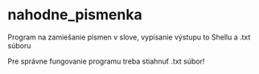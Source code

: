 # nahodne_pismenka
Program na zamiešanie písmen v slove, vypísanie výstupu to Shellu a .txt súboru

Pre správne fungovanie programu treba stiahnuť .txt súbor!
